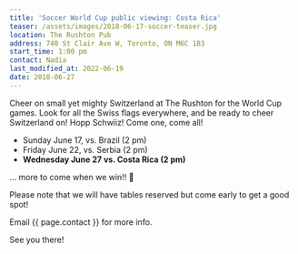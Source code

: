 ```yaml
---
title: 'Soccer World Cup public viewing: Costa Rica'
teaser: /assets/images/2018-06-17-soccer-teaser.jpg
location: The Rushton Pub
address: 740 St Clair Ave W, Toronto, ON M6C 1B3
start_time: 1:00 pm
contact: Nadia
last_modified_at: 2022-06-19
date: 2018-06-27
---
```


Cheer on small yet mighty Switzerland at The Rushton for the World Cup games.
Look for all the Swiss flags everywhere, and be ready to cheer Switzerland on!
Hopp Schwiiz! Come one, come all!

- Sunday June 17, vs. Brazil (2 pm)
- Friday June 22, vs. Serbia (2 pm)
- **Wednesday June 27 vs. Costa Rica (2 pm)**

... more to come when we win!! :slightly_smiling_face:

Please note that we will have tables reserved but come early to get a good
spot!

Email {{ page.contact }} for more info.

See you there!
